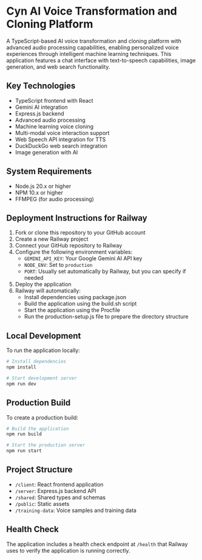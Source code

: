 # Cyn AI Voice Transformation and Cloning Platform

A TypeScript-based AI voice transformation and cloning platform with advanced audio processing capabilities, enabling personalized voice experiences through intelligent machine learning techniques. This application features a chat interface with text-to-speech capabilities, image generation, and web search functionality.

## Key Technologies

- TypeScript frontend with React
- Gemini AI integration
- Express.js backend
- Advanced audio processing
- Machine learning voice cloning
- Multi-modal voice interaction support
- Web Speech API integration for TTS
- DuckDuckGo web search integration
- Image generation with AI

## System Requirements

- Node.js 20.x or higher
- NPM 10.x or higher
- FFMPEG (for audio processing)

## Deployment Instructions for Railway

1. Fork or clone this repository to your GitHub account
2. Create a new Railway project
3. Connect your GitHub repository to Railway
4. Configure the following environment variables:
   - `GEMINI_API_KEY`: Your Google Gemini AI API key
   - `NODE_ENV`: Set to `production`
   - `PORT`: Usually set automatically by Railway, but you can specify if needed
5. Deploy the application
6. Railway will automatically:
   - Install dependencies using package.json
   - Build the application using the build.sh script
   - Start the application using the Procfile
   - Run the production-setup.js file to prepare the directory structure

## Local Development

To run the application locally:

```bash
# Install dependencies
npm install

# Start development server
npm run dev
```

## Production Build

To create a production build:

```bash
# Build the application
npm run build

# Start the production server
npm run start
```

## Project Structure

- `/client`: React frontend application
- `/server`: Express.js backend API
- `/shared`: Shared types and schemas
- `/public`: Static assets
- `/training-data`: Voice samples and training data

## Health Check

The application includes a health check endpoint at `/health` that Railway uses to verify the application is running correctly.